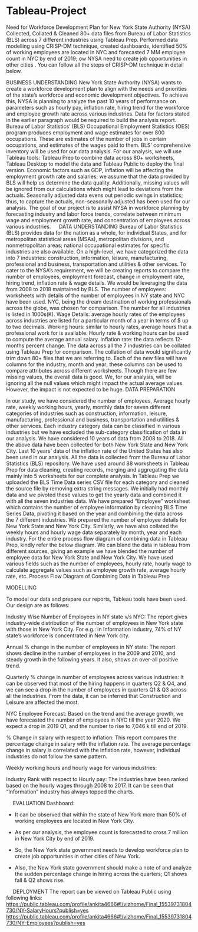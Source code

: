 # Tableau-Project

Need for Workforce Development Plan for New York State Authority (NYSA)         
Collected, Collated & Cleaned 80+ data files from Bureau of Labor Statistics (BLS) across 7 different industries using Tableau Prep. 
Performed data modelling using CRISP-DM technique, created dashboards, identified 50% of working employees are located in NYC and forecasted 7 MM employee count in NYC by end of 2019; ow NYSA need to create job opportunities in other cities
. You can follow all the steps of CRISP-DM technique in detail below.

BUSINESS UNDERSTANDING
New York State Authority (NYSA) wants to create a workforce development plan to align with the needs and priorities of the state’s workforce and economic development objectives. To achieve this, NYSA is planning to analyze the past 10 years of performance on parameters such as hourly pay, inflation rate, hiring trend for the workforce and employee growth rate across various industries. 
Data for factors stated in the earlier paragraph would be required to build the analysis report. Bureau of Labor Statistics’ (BLS) Occupational Employment Statistics (OES) program produces employment and wage estimates for over 800 occupations. These are estimates of the number of jobs in certain occupations, and estimates of the wages paid to them. BLS’ comprehensive inventory will be used for our data analysis. 
For our analysis, we will use Tableau tools: Tableau Prep to combine data across 80+ worksheets, Tableau Desktop to model the data and Tableau Public to deploy the final version. Economic factors such as GDP, inflation will be affecting the employment growth rate and salaries; we assume that the data provided by BLS will help us determine the data quality. Additionally, missing values will be ignored from our calculations which might lead to deviations from the actuals.  Seasonally adjusted data evens out periodic swings in statistics; thus, to capture the actuals, non-seasonally adjusted has been used for our analysis.
The goal of our project is to assist NYSA in workforce planning by forecasting industry and labor force trends, correlate between minimum wage and employment growth rate, and concentration of employees across various industries.
 
DATA UNDERSTANDING
Bureau of Labor Statistics (BLS) provides data for the nation as a whole, for individual States, and for metropolitan statistical areas (MSAs), metropolitan divisions, and nonmetropolitan areas; national occupational estimates for specific industries are also available. On a high-level, we have categorized the data into 7 industries: construction, information, leisure, manufacturing, professional and business, transportation and utilities & other services.
To cater to the NYSA’s requirement, we will be creating reports to compare the number of employees, employment forecast, change in employment rate, hiring trend, inflation rate & wage details. We would be leveraging the data from 2008 to 2018 maintained by BLS. The number of employees: worksheets with details of the number of employees in NY state and NYC have been used. NYC, being the dream destination of working professionals across the globe, was chosen for comparison. The number for all industries is listed in 1000s(K). Wage Details: average hourly rates of the employees across industries are listed for a particular month of a year in terms of $ up to two decimals. Working hours: similar to hourly rates, average hours that a professional work for is available. Hourly rate & working hours can be used to compute the average annual salary. Inflation rate: the data reflects 12-months percent change. 
The data across all the 7 industries can be collated using Tableau Prep for comparison. The collation of data would significantly trim down 80+ files that we are referring to. Each of the new files will have columns for the industry, month and year; these columns can be used to compare attributes across different worksheets. Though there are few missing values, the overall data is good. We, for our analysis, will be ignoring all the null values which might impact the actual average values. However, the impact is not expected to be huge.
                                                           DATA PREPARATION

In our study, we have considered the number of employees, Average hourly rate, weekly working hours, yearly, monthly data for seven different categories of industries such as construction, information, leisure, manufacturing, professional and business, transportation and utilities & other services. Each industry category data can be classified in various industries but we have excluded the sub-category classification of data in our analysis. We have considered 10 years of data from 2008 to 2018. All the above data have been collected for both New York State and New York City. Last 10 years’ data of the inflation rate of the United States has also been used in our analysis. All the data is collected from the Bureau of Labor Statistics (BLS) repository. We have used around 88 worksheets in Tableau Prep for data cleaning, creating records, merging and aggregating the data mainly into 5 worksheets for our complete analysis.
 In Tableau Prep we uploaded the BLS Time Data series CSV file for each category and cleaned the source file by removing extra string messages. We initially had monthly data and we pivoted these values to get the yearly data and combined it with all the seven industries data. We have prepared “Employee” worksheet which contains the number of employee information by cleaning BLS Time Series Data, pivoting it based on the year and combining the data across the 7 different industries. We prepared the number of employee details for New York State and New York City. Similarly, we have also collated the weekly hours and hourly wage data separately by month, year and each industry. For the entire process flow diagram of combining data in Tableau Prep, kindly refer the below diagram. We can blend the data in tableau from different sources, giving an example we have blended the number of employee data for New York State and New York City. We have used various fields such as the number of employees, hourly rate, hourly wage to calculate aggregate values such as employee growth rate, average hourly rate, etc. 
Process Flow Diagram of Combining Data in Tableau Prep
  
MODELLING

To model our data and prepare our reports, Tableau tools have been used. Our design are as follows:

Industry Wise Number of Employees in NY state v/s NYC:
The report gives industry-wide distribution of the number of employees in New York state with those in New York City. For e.g.: in Information industry, 74% of NY state’s workforce is concentrated in New York city.
 

Annual % change in the number of employees in NY state:
The report shows decline in the number of employees in the 2009 and 2010, and steady growth in the following years. It also, shows an over-all positive trend.
 


Quarterly % change in number of employees across various industries:
It can be observed that most of the hiring happens in quarters Q2 & Q4, and we can see a drop in the number of employees in quarters Q1 & Q3 across all the industries. From the data, it can be inferred that Construction and Leisure are affected the most.
 
NYC Employee Forecast:
Based on the trend and the average growth, we have forecasted the number of employees in NYC till the year 2020. We expect a drop in 2019 Q1, and the number to rise to 7,046 k till end of 2019.
 
% Change in salary with respect to inflation:
This report compares the percentage change in salary with the inflation rate. The average percentage change in salary is correlated with the inflation rate, however, individual industries do not follow the same pattern. 
 
Weekly working hours and hourly wage for various industries:
 

Industry Rank with respect to Hourly pay:
The industries have been ranked based on the hourly wages through 2008 to 2017. It can be seen that “Information” industry has always topped the charts.
 
 
EVALUATION
Dashboard: 
-	It can be observed that within the state of New York more than 50% of working employees are located in New York City.

-	As per our analysis, the employee count is forecasted to cross 7 million in New York City by end of 2019.

-	So, the New York state government needs to develop workforce plan to create job opportunities in other cities of New York.

-	Also, the New York state government should make a note of and analyze the sudden percentage change in hiring across the quarters; Q1 shows fall & Q2 shows rise. 


 
 
 
DEPLOYMENT
The report can be viewed on Tableau Public using following links:
https://public.tableau.com/profile/ankita4666#!/vizhome/Final_15539731804730/NY-SalaryHours?publish=yes
https://public.tableau.com/profile/ankita4666#!/vizhome/Final_15539731804730/NY-Employees?publish=yes
